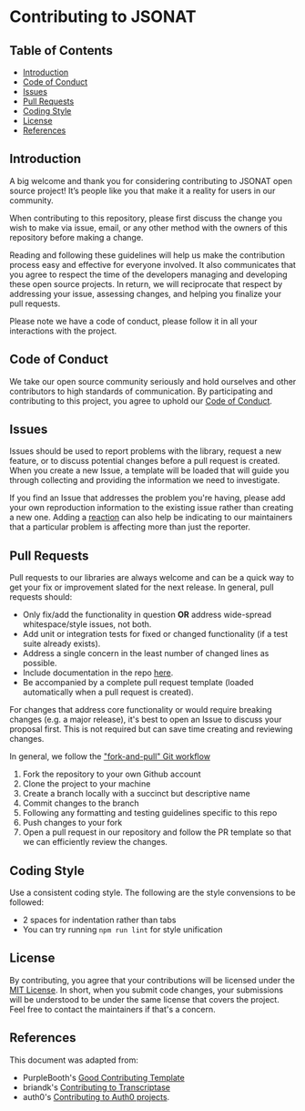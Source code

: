 # Contributing to JSONAT

## Table of Contents

- [Introduction](#introduction)
- [Code of Conduct](#code-of-conduct)
- [Issues](#issues)
- [Pull Requests](#pull-requests)
- [Coding Style](#coding-style)
- [License](#license)
- [References](#references)

## Introduction

A big welcome and thank you for considering contributing to JSONAT open source project! It’s people like you that make it a reality for users in our community.

When contributing to this repository, please first discuss the change you wish to make via issue,
email, or any other method with the owners of this repository before making a change. 

Reading and following these guidelines will help us make the contribution process easy and effective for everyone involved. It also communicates that you agree to respect the time of the developers managing and developing these open source projects. In return, we will reciprocate that respect by addressing your issue, assessing changes, and helping you finalize your pull requests.

Please note we have a code of conduct, please follow it in all your interactions with the project.

## Code of Conduct

We take our open source community seriously and hold ourselves and other contributors to high standards of communication. By participating and contributing to this project, you agree to uphold our [Code of Conduct](https://github.com/jsonat/blob/main/CODE-OF-CONDUCT.md).

## Issues

Issues should be used to report problems with the library, request a new feature, or to discuss potential changes before a pull request is created. When you create a new Issue, a template will be loaded that will guide you through collecting and providing the information we need to investigate.

If you find an Issue that addresses the problem you're having, please add your own reproduction information to the existing issue rather than creating a new one. Adding a [reaction](https://github.blog/2016-03-10-add-reactions-to-pull-requests-issues-and-comments/) can also help be indicating to our maintainers that a particular problem is affecting more than just the reporter.

## Pull Requests

Pull requests to our libraries are always welcome and can be a quick way to get your fix or improvement slated for the next release. In general, pull requests should:

- Only fix/add the functionality in question **OR** address wide-spread whitespace/style issues, not both.
- Add unit or integration tests for fixed or changed functionality (if a test suite already exists).
- Address a single concern in the least number of changed lines as possible.
- Include documentation in the repo [here](https://github.com/Mishieck/jsonat#readme).
- Be accompanied by a complete pull request template (loaded automatically when a pull request is created).

For changes that address core functionality or would require breaking changes (e.g. a major release), it's best to open an Issue to discuss your proposal first. This is not required but can save time creating and reviewing changes.

In general, we follow the ["fork-and-pull" Git workflow](https://github.com/susam/gitpr)

1. Fork the repository to your own Github account
2. Clone the project to your machine
3. Create a branch locally with a succinct but descriptive name
4. Commit changes to the branch
5. Following any formatting and testing guidelines specific to this repo
6. Push changes to your fork
7. Open a pull request in our repository and follow the PR template so that we can efficiently review the changes.

## Coding Style

Use a consistent coding style. The following are the style convensions to be followed:

* 2 spaces for indentation rather than tabs
* You can try running `npm run lint` for style unification

## License

By contributing, you agree that your contributions will be licensed under the [MIT License](http://choosealicense.com/licenses/mit/). In short, when you submit code changes, your submissions will be understood to be under the same license that covers the project. Feel free to contact the maintainers if that's a concern.

## References

This document was adapted from:

* PurpleBooth's [Good Contributing Template](https://gist.github.com/PurpleBooth/b24679402957c63ec426)
* briandk's [Contributing to Transcriptase](https://gist.github.com/briandk/3d2e8b3ec8daf5a27a62)
* auth0's [Contributing to Auth0 projects](https://github.com/auth0/open-source-template/blob/master/GENERAL-CONTRIBUTING.md).